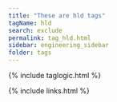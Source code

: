 ```yaml
---
title: "These are hld tags"
tagName: hld
search: exclude
permalink: tag_hld.html
sidebar: engineering_sidebar
folder: tags
---
```

{% include taglogic.html %}

{% include links.html %}
